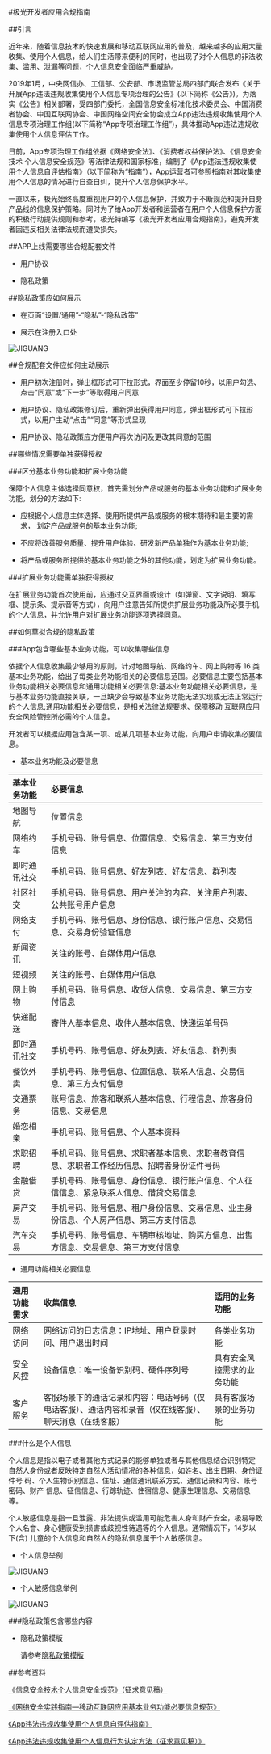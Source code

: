 #极光开发者应用合规指南

##引言

近年来，随着信息技术的快速发展和移动互联网应用的普及，越来越多的应用大量收集、使用个人信息，给人们生活带来便利的同时，也出现了对个人信息的非法收集、滥用、泄漏等问题，个人信息安全面临严重威胁。

2019年1月，中央网信办、工信部、公安部、市场监管总局四部门联合发布《关于开展App违法违规收集使用个人信息专项治理的公告》(以下简称《公告》)。为落实《公告》相关部署，受四部门委托，全国信息安全标准化技术委员会、中国消费者协会、中国互联网协会、中国网络空间安全协会成立App违法违规收集使用个人信息专项治理工作组(以下简称“App专项治理工作组”)，具体推动App违法违规收集使用个人信息评估工作。

日前，App专项治理工作组依据《网络安全法》、《消费者权益保护法》、《信息安全技术 个人信息安全规范》等法律法规和国家标准，编制了《App违法违规收集使用个人信息自评估指南》（以下简称为“指南”），App运营者可参照指南对其收集使用个人信息的情况进行自查自纠，提升个人信息保护水平。

一直以来，极光始终高度重视用户的个人信息保护，并致力于不断规范和提升自身产品线的信息保护策略。同时为了给App开发者和运营者在用户个人信息保护方面的积极行动提供规则和参考，极光特编写《极光开发者应用合规指南》，避免开发者因违反相关法律法规而遭受损失。

##APP上线需要哪些合规配套文件

+ 用户协议
 
+ 隐私政策

##隐私政策应如何展示

+ 在页面“设置/通用”-“隐私”-“隐私政策”

+ 展示在注册入口处

![JIGUANG](./pic1.png)

##合规配套文件应如何主动展示

+ 用户初次注册时，弹出框形式可下拉形式，界面至少停留10秒，以用户勾选、点击“同意”或“下一步”等取得用户同意

+ 用户协议、隐私政策修订后，重新弹出获得用户同意，弹出框形式可下拉形式，以用户主动“点击”“同意”等形式呈现

+ 用户协议、隐私政策应方便用户再次访问及更改其同意的范围

##哪些情况需要单独获得授权

###区分基本业务功能和扩展业务功能

保障个人信息主体选择同意权，首先需划分产品或服务的基本业务功能和扩展业务功能，划分的方法如下:

+ 应根据个人信息主体选择、使用所提供产品或服务的根本期待和最主要的需求， 划定产品或服务的基本业务功能;

+ 不应将改善服务质量、提升用户体验、研发新产品单独作为基本业务功能;

+ 将产品或服务所提供的基本业务功能之外的其他功能，划定为扩展业务功能。

###扩展业务功能需单独获得授权

在扩展业务功能首次使用前，应通过交互界面或设计（如弹窗、文字说明、填写框、提示条、提示音等方式），向用户注意告知所提供扩展业务功能及所必要手机的个人信息，并允许用户对扩展业务功能逐项选择同意。


##如何草拟合规的隐私政策

###App包含哪些基本业务功能，可以收集哪些信息

依据个人信息收集最少够用的原则，针对地图导航、网络约车、网上购物等 16 类基本业务功能，给出了每类业务功能相关的必要信息范围。必要信息主要包括基本业务功能相关必要信息和通用功能相关必要信息:基本业务功能相关必要信息，是与基本业务功能直接关联，一旦缺少会导致基本业务功能无法实现或无法正常运行的个人信息;通用功能相关必要信息，是相关法律法规要求、保障移动 互联网应用安全风险管控所必需的个人信息。

开发者可以根据应用包含某一项、或某几项基本业务功能，向用户申请收集必要信息。

+ 基本业务功能及必要信息

|基本业务功能|必要信息|
|:-----|:----|
|地图导航|位置信息|
|网络约车|手机号码、账号信息、位置信息、交易信息、第三方支付信息|
|即时通讯社交|手机号码、账号信息、好友列表、好友信息、群列表|
|社区社交|手机号码、账号信息、用户关注的内容、关注用户列表、公共账号用户信息|
|网络支付|手机号码、账号信息、身份信息、银行账户信息、交易信息、交易身份验证信息|
|新闻资讯|关注的账号、自媒体用户信息|
|短视频|关注的账号、自媒体用户信息|
|网上购物|手机号码、账号信息、收货人信息、交易信息、第三方支付信息|
|快递配送|寄件人基本信息、收件人基本信息、快递运单号码|
|即时通讯社交|手机号码、账号信息、好友列表、好友信息、群列表|
|餐饮外卖|手机号码、账号信息、位置信息、联系人信息、交易信息、第三方支付信息|
|交通票务|账号信息、旅客和联系人基本信息、行程信息、旅客身份信息、交易信息|
|婚恋相亲|手机号码、账号信息、个人基本资料|
|求职招聘|手机号码、账号信息、求职者基本信息、求职者教育信息、求职者工作经历信息、招聘者身份证件号码|
|金融借贷|手机号码、账号信息、身份信息、银行账户信息、个人征信信息、紧急联系人信息、借贷交易信息|
|房产交易|手机号码、账号信息、租户身份信息、交易信息、业主身份信息、个人房产信息、第三方支付信息|
|汽车交易|手机号码、账号信息、车辆审核地址、购买方信息、出售方信息、交易信息、第三方支付信息|

+ 通用功能相关必要信息

|通用功能需求|收集信息|适用的业务功能|
|:-----|:----|:----|
|网络访问|网络访问的日志信息：IP地址、用户登录时间、用户退出时间|各类业务功能|
|安全风控|设备信息：唯一设备识别码、硬件序列号|具有安全风控需求的业务功能|
|客户服务|客服场景下的通话记录和内容：电话号码（仅电话客服）、通话内容和录音（仅在线客服）、聊天消息（在线客服）|具有客服场景的业务功能|

###什么是个人信息

个人信息是指以电子或者其他方式记录的能够单独或者与其他信息结合识别特定 自然人身份或者反映特定自然人活动情况的各种信息，如姓名、出生日期、身份证件号 码、个人生物识别信息、住址、通信通讯联系方式、通信记录和内容、账号密码、财产 信息、征信信息、行踪轨迹、住宿信息、健康生理信息、交易信息等。

个人敏感信息是指一旦泄露、非法提供或滥用可能危害人身和财产安全，极易导致 个人名誉、身心健康受到损害或歧视性待遇等的个人信息。通常情况下，14岁以下(含) 儿童的个人信息和自然人的隐私信息属于个人敏感信息。

+ 个人信息举例

![JIGUANG](./pic2.png)

+ 个人敏感信息举例

![JIGUANG](./pic3.png)

###隐私政策包含哪些内容

+ 隐私政策模版

	请参考[隐私政策模版](https://sdkfiledl.jiguang.cn/src/%E9%9A%90%E7%A7%81%E6%94%BF%E7%AD%96%E6%A8%A1%E6%9D%BF.docx)

##参考资料

[《信息安全技术个人信息安全规范》（征求意见稿）](https://www.tc260.org.cn/front/bzzqyjDetail.html?id=20190625175932390453&norm_id=20190104153824&recode_id=34879&from=groupmessage&isappinstalled=0)

[《网络安全实践指南—移动互联网应用基本业务功能必要信息规范》](http://pip.tc260.org.cn/jbxt/privacy/detail/20190702143616836520)

[《App违法违规收集使用个人信息自评估指南》](http://pip.tc260.org.cn/jbxt/privacy/detail/20190302114600934277)

[《App违法违规收集使用个人信息行为认定方法（征求意见稿）》](http://pip.tc260.org.cn/jbxt/privacy/detail/2019050519520713219)


